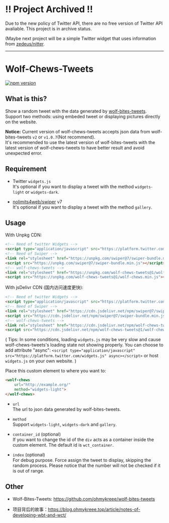 # !! Project Archived !!
Due to the new policy of Twitter API, there are no free version of Twitter API avaliable. This project is in archive status. 

(Maybe next project will be a simple Twitter widget that uses information from [zedeus/nitter](https://github.com/zedeus/nitter).

-----

# Wolf-Chews-Tweets

[![npm version](https://img.shields.io/npm/v/wolf-chews-tweets.svg?style=flat)](https://www.npmjs.com/package/wolf-chews-tweets)

## What is this?
Show a random tweet with the data generated by [wolf-bites-tweets](https://github.com/ohmykreee/wolf-bites-tweets). Support two methods: using embeded tweet or displaying pictures directly on the website.

**Notice:** Current version of wolf-chews-tweets accepts json data from wolf-bites-tweets `v2` or `v1.0.7`(Not recommend).   
It's recommended to use the latest version of wolf-bites-tweets with the latest version of wolf-chews-tweets to have better result and avoid unexpected error.

## Requirement
- Twitter `widgets.js`   
It's optional if you want to display a tweet with the method `widgets-light` or `widgets-dark`.

- [nolimits4web/swiper](https://github.com/nolimits4web/swiper) v7   
It's optional if you want to display a tweet with the method `gallery`.

## Usage
With Unpkg CDN:
```html
<!-- Need of twitter Widgets -->
<script type="application/javascript" src="https://platform.twitter.com/widgets.js"></script>
<!-- Need of Swiper -->
<link rel="stylesheet" href="https://unpkg.com/swiper@7/swiper-bundle.min.css"/>
<script src="https://unpkg.com/swiper@7/swiper-bundle.min.js"></script>
<!-- wolf-chews-tweets -->
<link rel="stylesheet" href="https://unpkg.com/wolf-chews-tweets@1/wolf-chews.min.css">
<script src="https://unpkg.com/wolf-chews-tweets@1/wolf-chews.min.js"></script>
```
With jsDelivr CDN (国内访问速度更快):
```html
<!-- Need of twitter Widgets -->
<script type="application/javascript" src="https://platform.twitter.com/widgets.js"></script>
<!-- Need of Swiper -->
<link rel="stylesheet" href="https://cdn.jsdelivr.net/npm/swiper@7/swiper-bundle.min.css"/>
<script src="https://cdn.jsdelivr.net/npm/swiper@7/swiper-bundle.min.js"></script>
<!-- wolf-chews-tweets -->
<link rel="stylesheet" href="https://cdn.jsdelivr.net/npm/wolf-chews-tweets@1/wolf-chews.min.css">
<script src="https://cdn.jsdelivr.net/npm/wolf-chews-tweets@1/wolf-chews.min.js"></script>
```

( Tips: In some conditions, loading `widgets.js` may be very slow and cause wolf-chews-tweets's loading state not showing properly. You can choose to add attribute "async":  `<script type="application/javascript" src="https://platform.twitter.com/widgets.js" async></script>` or host `widgets.js` on your own website. ) 

Place this custom element to where you want to:
```html
<wolf-chews 
    url="http://example.org/"
    method="widgets-light">
</wolf-chews>
```
- `url`   
The url to json data generated by wolf-bites-tweets.

- `method`   
Support `widgets-light`, `widgets-dark` and `gallery`.

- `container_id` (optional)   
If you want to change the id of the `div` acts as a container inside the custom element. The default id is `wct_container`.

- `index` (optional)   
For debug purpose. Force assign the tweet to display, skipping the random process. Please notice that the number will not be checked if it is out of range.

## Other
- Wolf-Bites-Tweets: https://github.com/ohmykreee/wolf-bites-tweets

- 项目背后的故事：https://blog.ohmykreee.top/article/notes-of-developing-wbt-and-wct/
